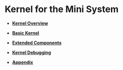 # Kernel for the Mini System<a name="EN-US_TOPIC_0000001124663064"></a>

-   **[Kernel Overview](kernel-mini-overview.md)**  

-   **[Basic Kernel](kernel-mini-basic.md)**  

-   **[Extended Components](kernel-mini-extend.md)**  

-   **[Kernel Debugging](kernel-mini-debug.md)**  

-   **[Appendix](kernel-mini-app.md)**  


